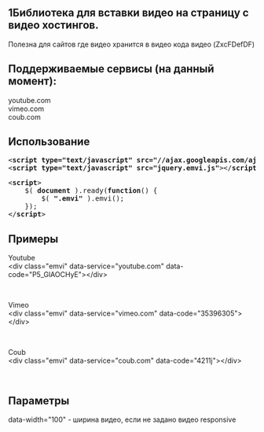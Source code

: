<h2>1Библиотека для вставки видео на страницу с видео хостингов.</h2>
<p>Полезна для сайтов где видео хранится в видео кода видео (ZxcFDefDF)</p>

<h2>Поддерживаемые сервисы (на данный момент):</h2>

<p>youtube.com<br />
vimeo.com<br />
coub.com</p>

<h2>Использование</h2>

<pre>
&lt;<strong>script </strong><strong>type=</strong><strong>&quot;text/javascript&quot; </strong><strong>src=</strong><strong>&quot;//ajax.googleapis.com/ajax/libs/jquery/2.1.3/jquery.min.js&quot;</strong>&gt;&lt;/<strong>script</strong>&gt;
&lt;<strong>script </strong><strong>type=</strong><strong>&quot;text/javascript&quot; </strong><strong>src=</strong><strong>&quot;jquery.emvi.js&quot;</strong>&gt;&lt;/<strong>script</strong>&gt;</pre>

<pre>
&lt;<strong>script</strong>&gt;
    $( <strong>document </strong>).ready(<strong>function</strong>() {
        $( <strong>&quot;.emvi&quot; </strong>).emvi();
    });
&lt;/<strong>script</strong>&gt;</pre>

<h2>Примеры</h2>

<p>Youtube<br />
&lt;div class=&quot;emvi&quot; data-service=&quot;youtube.com&quot; data-code=&quot;P5_GlAOCHyE&quot;&gt;&lt;/div&gt;</p>
<div class="emvi" data-service="youtube.com" data-code="P5_GlAOCHyE"></div>
<p>&nbsp;</p>

<p>Vimeo<br />
&lt;div class=&quot;emvi&quot; data-service=&quot;vimeo.com&quot; data-code=&quot;35396305&quot;&gt;&lt;/div&gt;</p>
<div class="emvi" data-service="vimeo.com" data-code="35396305"></div>
<p>&nbsp;</p>

<p>Coub<br />
&lt;div class=&quot;emvi&quot; data-service=&quot;coub.com&quot; data-code=&quot;4211j&quot;&gt;&lt;/div&gt;</p>
<div class="emvi" data-service="coub.com" data-code="4211j"></div>
<p>&nbsp;</p>

<h2>Параметры</h2>

<p>data-width=&quot;100&quot; - ширина видео, если не задано видео responsive</p>
